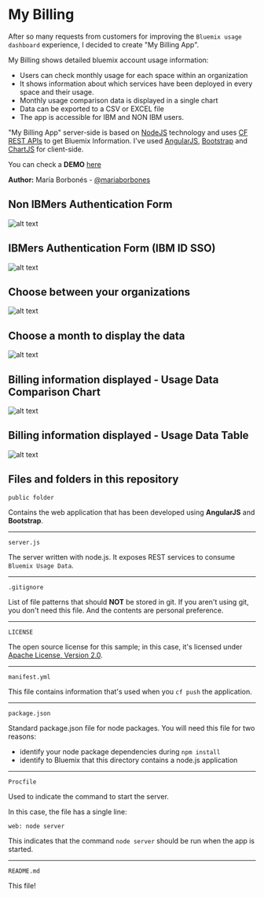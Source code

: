 My Billing
================================================================================

After so many requests from customers for improving the `Bluemix usage dashboard` experience, I decided to create "My Billing App".

My Billing shows detailed bluemix account usage information:

* Users can check monthly usage for each space within an organization
* It shows information about which services have been deployed in every space and their usage.
* Monthly usage comparison data is displayed in a single chart
* Data can be exported to a CSV or EXCEL file
* The app is accessible for IBM and NON IBM users.

"My Billing App" server-side is based on [NodeJS](https://nodejs.org/es/) technology and uses [CF REST APIs](http://apidocs.cloudfoundry.org/258/) to get Bluemix Information. I've used [AngularJS](https://angularjs.org/), [Bootstrap](http://getbootstrap.com/) and [ChartJS](http://www.chartjs.org/) for client-side.

You can check a **DEMO** [here](https://mybilling.mybluemix.net)

**Author:** María Borbonés - [@mariaborbones](http://twitter.com/mariaborbones)


Non IBMers Authentication Form
--------------------------------------------------------------------------------

![alt text](https://media.github.ibm.com/user/42357/files/27ff8e7c-9e2d-11e7-88ad-1afba430794f)

IBMers Authentication Form (IBM ID SSO)
--------------------------------------------------------------------------------

![alt text](https://media.github.ibm.com/user/42357/files/2732f09c-9e2d-11e7-8c86-f33913766aae)

Choose between your organizations
--------------------------------------------------------------------------------

![alt text](https://media.github.ibm.com/user/42357/files/27aece6a-9e2d-11e7-8e9a-780687d214dc)


Choose a month to display the data
--------------------------------------------------------------------------------

![alt text](https://media.github.ibm.com/user/42357/files/28f3b4c0-9e2d-11e7-89a1-ad1a364f77b8)


Billing information displayed - Usage Data Comparison Chart
--------------------------------------------------------------------------------

![alt text](https://media.github.ibm.com/user/42357/files/28746ae4-9e2d-11e7-9260-7f043f63c868)


Billing information displayed - Usage Data Table
--------------------------------------------------------------------------------

![alt text](https://media.github.ibm.com/user/42357/files/296f6eb2-9e2d-11e7-8f59-21e359c773f9)


Files and folders in this repository
--------------------------------------------------------------------------------

`public folder`

Contains the web application that has been developed using **AngularJS** and **Bootstrap**.

---

`server.js`

The server written with node.js. It exposes REST services to consume `Bluemix Usage Data`.

---

`.gitignore`

List of file patterns that should **NOT** be stored in git.  If you aren't using
git, you don't need this file.  And the contents are personal preference.

---

`LICENSE`

The open source license for this sample; in this case, it's licensed under
[Apache License, Version 2.0](http://www.apache.org/licenses/LICENSE-2.0).

---

`manifest.yml`

This file contains information that's used when you `cf push` the application.

---

`package.json`

Standard package.json file for node packages.  You will need this file for two
reasons:

* identify your node package dependencies during `npm install`
* identify to Bluemix that this directory contains a node.js application

---

`Procfile`

Used to indicate the command to start the server.

In this case, the file has a single line:

    web: node server

This indicates that the command `node server` should be run when the app is
started.

---

`README.md`

This file!
